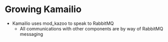 # Growing Kamailio

* Kamailio uses mod_kazoo to speak to RabbitMQ
  * All communications with other components are by way of RabbitMQ messaging
  
  
